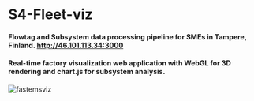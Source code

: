 # S4-Fleet-viz
 
#### Flowtag and Subsystem data processing pipeline for SMEs in Tampere, Finland. http://46.101.113.34:3000 

#### Real-time factory visualization web application with WebGL for 3D rendering and chart.js for subsystem analysis.   

![fastemsviz](https://cloud.githubusercontent.com/assets/13361696/26581654/57555110-4546-11e7-9684-e8c99fc85964.png)
